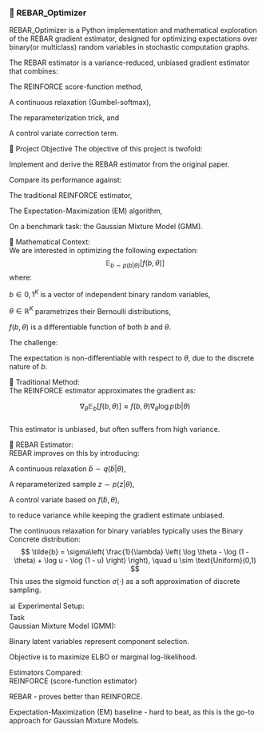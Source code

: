 ### 🧮 REBAR_Optimizer  
REBAR_Optimizer is a Python implementation and mathematical exploration of the REBAR gradient estimator, designed for optimizing expectations over binary(or multiclass) random variables in stochastic computation graphs.

The REBAR estimator is a variance-reduced, unbiased gradient estimator that combines:

The REINFORCE score-function method,

A continuous relaxation (Gumbel-softmax),

The reparameterization trick, and

A control variate correction term.

📘 Project Objective
The objective of this project is twofold:

Implement and derive the REBAR estimator from the original paper.

Compare its performance against:

The traditional REINFORCE estimator,

The Expectation-Maximization (EM) algorithm,

On a benchmark task: the Gaussian Mixture Model (GMM).

🧠 Mathematical Context:  
We are interested in optimizing the following expectation:
$$ \mathbb{E}_{b \sim p(b|\theta)}[f(b, \theta)] $$
where:

$b \in {0, 1}^K$ is a vector of independent binary random variables,  

$\theta \in \mathbb{R}^K$ parametrizes their Bernoulli distributions,  

$f(b, \theta)$ is a differentiable function of both $b$ and $\theta$.  

The challenge:  

The expectation is non-differentiable with respect to $\theta$, due to the discrete nature of $b$.  

🔁 Traditional Method:  
The REINFORCE estimator approximates the gradient as:

$$ \nabla_\theta \mathbb{E}_{b}[f(b, \theta)] \approx f(b, \theta) \nabla_\theta \log p(b|\theta) $$  
This estimator is unbiased, but often suffers from high variance.

🔧 REBAR Estimator:  
REBAR improves on this by introducing:

A continuous relaxation $\tilde{b} \sim q(\tilde{b}|\theta)$,  

A reparameterized sample $z \sim p(z|\theta)$,  

A control variate based on $f(\tilde{b}, \theta)$,  

to reduce variance while keeping the gradient estimate unbiased.  

The continuous relaxation for binary variables typically uses the Binary Concrete distribution:  
$$ \tilde{b} = \sigma\left( \frac{1}{\lambda} \left( \log \theta - \log (1 - \theta) + \log u - \log (1 - u) \right) \right), \quad u \sim \text{Uniform}(0,1) $$
This uses the sigmoid function $\sigma(\cdot)$ as a soft approximation of discrete sampling.

📊 Experimental Setup:  
Task  
Gaussian Mixture Model (GMM):

Binary latent variables represent component selection.  

Objective is to maximize ELBO or marginal log-likelihood.  

Estimators Compared:  
REINFORCE (score-function estimator)  

REBAR - proves better than REINFORCE.  

Expectation-Maximization (EM) baseline - hard to beat, as this is the go-to approach for Gaussian Mixture Models.
